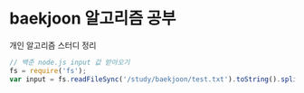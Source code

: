 # baekjoon 알고리즘 공부
개인 알고리즘 스터디 정리


``` jsx
// 백준 node.js input 값 받아오기
fs = require('fs'); 
var input = fs.readFileSync('/study/baekjoon/test.txt').toString().split('\n')
```
